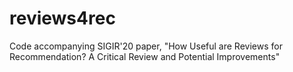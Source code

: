 # reviews4rec
Code accompanying SIGIR'20 paper, "How Useful are Reviews for Recommendation? A Critical Review and Potential Improvements"
